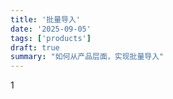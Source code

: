 ```yaml
---
title: '批量导入'
date: '2025-09-05'
tags: ['products']
draft: true
summary: "如何从产品层面，实现批量导入"
---
```


1